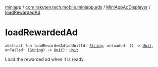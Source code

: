 [miniapp](../../index.md) / [com.rakuten.tech.mobile.miniapp.ads](../index.md) / [MiniAppAdDisplayer](index.md) / [loadRewardedAd](./load-rewarded-ad.md)

# loadRewardedAd

`abstract fun loadRewardedAd(adUnitId: `[`String`](https://kotlinlang.org/api/latest/jvm/stdlib/kotlin/-string/index.html)`, onLoaded: () -> `[`Unit`](https://kotlinlang.org/api/latest/jvm/stdlib/kotlin/-unit/index.html)`, onFailed: (`[`String`](https://kotlinlang.org/api/latest/jvm/stdlib/kotlin/-string/index.html)`) -> `[`Unit`](https://kotlinlang.org/api/latest/jvm/stdlib/kotlin/-unit/index.html)`): `[`Unit`](https://kotlinlang.org/api/latest/jvm/stdlib/kotlin/-unit/index.html)

Load the rewarded ad when it is ready.

